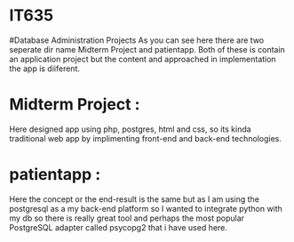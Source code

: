 # IT635
#Database Administration Projects
As you can see here there are two seperate dir name Midterm Project and patientapp. Both of these is contain an application project but the content and approached in implementation the app is diiferent.
# Midterm Project :
 Here designed app using php, postgres, html and css, so its kinda traditional web app by implimenting front-end and back-end technologies.
# patientapp :
Here the concept or the end-result is the same but as I am using the postgresql as a my back-end platform so I wanted to integrate python with my db so there is really great
tool and perhaps the most popular PostgreSQL adapter called psycopg2 that i have used here. 
